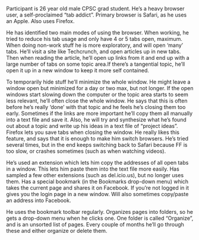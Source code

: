 Participant is 26 year old male CPSC grad student. He’s a heavy browser user, a self-proclaimed “tab addict”. Primary browser is Safari, as he uses an Apple. Also uses Firefox.

He has identified two main modes of using the browser. When working, he tried to reduce his tab usage and only have 4 or 5 tabs open, maximum. When doing non-work stuff he is more exploratory, and will open ‘many’ tabs. He’ll visit a site like Techcrunch, and open articles up in new tabs. Then when reading the article, he’ll open up links from it and end up with a large number of tabs on some topic area.If there’s a tangential topic, he’ll open it up in a new window to keep it more self contained.

To temporarily hide stuff he’ll minimize the whole window. He might leave a window open but minimized for a day or two max, but not longer. If the open windows start slowing down the computer or the topic area starts to seem less relevant, he’ll often close the whole window. He says that this is often before he’s really ‘done’ with that topic and he feels he’s closing them too early. Sometimes if the links are more important he’ll copy them all manually into a text file and save it. Also, he will try and synthesize what he’s found out about a topic and write up his ideas in a text file of “project ideas”.
Firefox lets you save tabs when closing the window. He really likes this feature, and says that it is enough to make him switch browsers. He’s tried several times, but in the end keeps switching back to Safari because FF is too slow, or crashes sometimes (such as when watching videos).

He’s used an extension which lets him copy the addresses of all open tabs in a window. This lets him paste them into the text file more easily. Has sampled a few other extensions (such as del.icio.us), but no longer uses them. Has a special bookmark (in the Bookmarks drop-down menu) which takes the current page and shares it on Facebook. If you’re not logged in it gives you the login page in a new window. Will also sometimes copy/paste an address into Facebook.

He uses the bookmark toolbar regularly. Organizes pages into folders, so he gets a drop-down menu when he clicks one. One folder is called “Organize”, and is an unsorted list of pages. Every couple of months he’ll go through these and either organize or delete them.